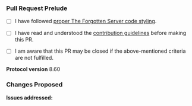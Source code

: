 <!-- Note: Lines with this <!-- syntax are comments and will not be visible in
     your pull request. You can safely ignore or remove them. -->

### Pull Request Prelude

<!-- Thank you for working on improving The Forgotten Server! -->
<!-- Please complete these steps and check the following boxes by putting an `x`
     inside the [brackets] before filing your Pull Request. -->

- [ ] I have followed [proper The Forgotten Server code styling][code].
- [ ] I have read and understood the [contribution guidelines][cont] before making this PR.
- [ ] I am aware that this PR may be closed if the above-mentioned criteria are not fulfilled.


**Protocol version**
8.60

### Changes Proposed

<!-- Describe the changes that this pull request makes. -->

**Issues addressed:** <!-- Write here the issue number, if any. -->


<!-- You can safely ignore the links below:  -->

[cont]: https://github.com/otland/forgottenserver/wiki/Contributing
[code]: https://github.com/otland/forgottenserver/wiki/TFS-Coding-Style-Guide
